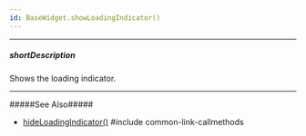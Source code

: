 ```yaml
---
id: BaseWidget.showLoadingIndicator()
---
```

---
##### shortDescription
Shows the loading indicator.

---
#####See Also#####
- [hideLoadingIndicator()](/api-reference/10%20UI%20Components/BaseWidget/3%20Methods/hideLoadingIndicator().md '{basewidgetpath}/Methods#hideLoadingIndicator')
#include common-link-callmethods